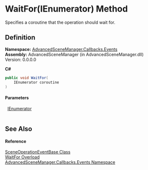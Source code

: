 # WaitFor(IEnumerator) Method


Specifies a coroutine that the operation should wait for.



## Definition
**Namespace:** <a href="N_AdvancedSceneManager_Callbacks_Events.md">AdvancedSceneManager.Callbacks.Events</a>  
**Assembly:** AdvancedSceneManager (in AdvancedSceneManager.dll) Version: 0.0.0.0

**C#**
``` C#
public void WaitFor(
	IEnumerator coroutine
)
```



#### Parameters
<dl><dt>  <a href="https://learn.microsoft.com/dotnet/api/system.collections.ienumerator" target="_blank" rel="noopener noreferrer">IEnumerator</a></dt><dd> </dd></dl>

## See Also


#### Reference
<a href="T_AdvancedSceneManager_Callbacks_Events_SceneOperationEventBase.md">SceneOperationEventBase Class</a>  
<a href="Overload_AdvancedSceneManager_Callbacks_Events_SceneOperationEventBase_WaitFor.md">WaitFor Overload</a>  
<a href="N_AdvancedSceneManager_Callbacks_Events.md">AdvancedSceneManager.Callbacks.Events Namespace</a>  
